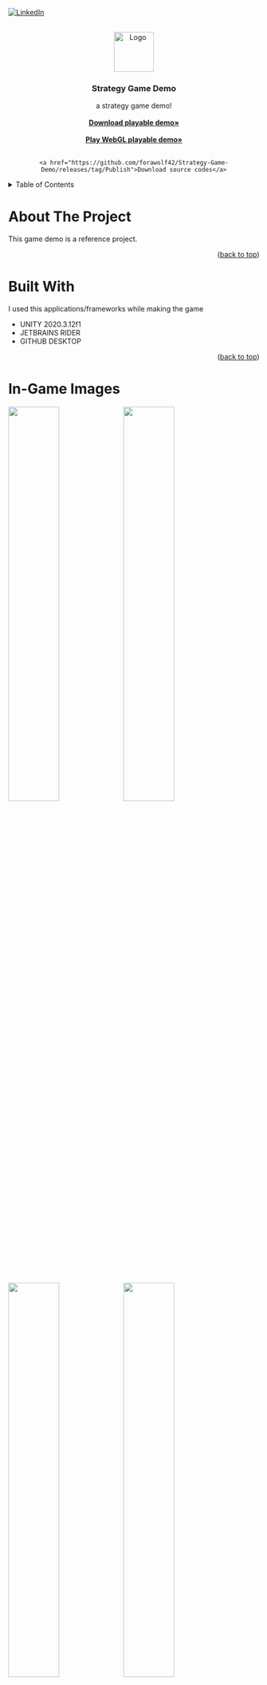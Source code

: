 <!-- Improved compatibility of back to top link: See: https://github.com/othneildrew/Best-README-Template/pull/73 -->
<a name="readme-top"></a>
<!--
*** Thanks for checking out the Best-README-Template. If you have a suggestion
*** that would make this better, please fork the repo and create a pull request
*** or simply open an issue with the tag "enhancement".
*** Don't forget to give the project a star!
*** Thanks again! Now go create something AMAZING! :D
-->



<!-- PROJECT SHIELDS -->
<!--
*** I'm using markdown "reference style" links for readability.
*** Reference links are enclosed in brackets [ ] instead of parentheses ( ).
*** See the bottom of this document for the declaration of the reference variables
*** for contributors-url, forks-url, etc. This is an optional, concise syntax you may use.
*** https://www.markdownguide.org/basic-syntax/#reference-style-links
-->
[![LinkedIn][linkedin-shield]][linkedin-url]


<!-- PROJECT LOGO -->
<br />
<div align="center">
  <a href="https://www.linkedin.com/in/furkan-nebio%C4%9Flu-257b411b7/">
    <img src="https://i.ibb.co/CHcCRtB/Logo.png" alt="Logo" width="80" height="80">
  </a>

  <h3 align="center">Strategy Game Demo</h3>

  <p align="center">
   a strategy game demo!
    <br />
    <br />
    <a href="https://github.com/forawolf42/Strategy-Game-Demo/releases/tag/Publish"><strong>Download playable demo»</strong></a>
    <br />
    <br />
      <a href="https://forawolf42.github.io/Strategy-Game-Webgl/"><strong>Play WebGL playable demo»</strong></a>
        <br />
    <br />
    
    <a href="https://github.com/forawolf42/Strategy-Game-Demo/releases/tag/Publish">Download source codes</a>
  </p>
</div>



<!-- TABLE OF CONTENTS -->
<details>
  <summary>Table of Contents</summary>
  <ol>
    <li>
      <a href="#about-the-project">About The Project</a>
    </li>
     <li>
      <a href="#built-with">Built With</a>
    </li>
     <li>
      <a href="#in-game-images">In-game Images</a>
    </li>
    <li>
      <a href="#in-game-algorithms">In-game Algorithms</a>
    </li>
    <li><a href="#draw-call">Draw-call</a></li>
    <li><a href="#design">Design</a></li>
    <li><a href="#contact">Contact</a></li>
  </ol>
</details>



<!-- ABOUT THE PROJECT -->
# About The Project

This game demo is a reference project.

<p align="right">(<a href="#readme-top">back to top</a>)</p>



# Built With

I used this applications/frameworks while making the game

* UNITY 2020.3.12f1
* JETBRAINS RIDER
* GITHUB DESKTOP

<p align="right">(<a href="#readme-top">back to top</a>)</p>

# In-Game Images

<img src="https://user-images.githubusercontent.com/76211809/209449831-23840cce-f3ce-46a5-9bd7-3f0591703bfd.gif" width="45%"></img> <img src="https://user-images.githubusercontent.com/76211809/209449832-5eaa5ead-2f80-41a8-bdb1-f6d2f68f7510.gif" width="45%"></img> <img src="https://user-images.githubusercontent.com/76211809/209449829-80710c3e-b243-4c09-ac56-09774d5be037.gif" width="45%"></img> <img src="https://user-images.githubusercontent.com/76211809/209449833-6fed5ca2-65cc-440b-b8d6-fd653d7b75c0.gif" width="45%"></img> 


<!-- GETTING STARTED -->
# In-game Algorithms

## A* PathFinding

A* Pathfinding is an algorithm used to efficiently find a path from a starting point to a goal in a graph or a grid. It works by continuously evaluating the estimated cost to reach the goal from each possible next step and choosing the path with the lowest estimated cost until the goal is reached.

<img src="https://user-images.githubusercontent.com/76211809/209449863-2a857ced-d8aa-4ee6-b5d3-36805e14f02a.gif" width="45%"></img> <img src="https://user-images.githubusercontent.com/76211809/209449864-277f7eba-bcf9-4a7b-9865-14cee0e2118e.gif" width="45%"></img> 


## Draw Call

![a3](https://user-images.githubusercontent.com/76211809/209449914-7eaf6faa-065d-4947-91b8-610b557d02e6.gif)

## DESIGN
### Polymorphism
### Inheritance
### S-O-L-I-D
### Factory
### Singleton
### Publish And Subscribe
### MVC (MVVM)

<p align="right">(<a href="#readme-top">back to top</a>)</p>


<!-- CONTACT -->
## Contact

Furkan Nebioğlu - ttfurkaneb@gmail.com


Project Link: [https://github.com/forawolf42/Strategy-Game-Demo](https://github.com/forawolf42/Strategy-Game-Demo)

<p align="right">(<a href="#readme-top">back to top</a>)</p>


[linkedin-shield]: https://img.shields.io/badge/-LinkedIn-black.svg?style=for-the-badge&logo=linkedin&colorB=555
[linkedin-url]: https://www.linkedin.com/in/furkan-nebio%C4%9Flu-257b411b7/
